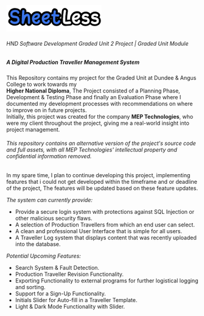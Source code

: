 ![Logo](https://raw.githubusercontent.com/connleyfarquhar/SheetLess/main/Logo%20Concepts/DTS.png)                  
###### HND Software Development Graded Unit 2 Project | Graded Unit Module
##### A Digital Production Traveller Management System     
      
This Repository contains my project for the Graded Unit at Dundee & Angus College to work towards my        
**Higher National Diploma**, The Project consisted of a Planning Phase, Development & Testing Phase and finally an Evaluation Phase where I documented my development processes with recommendations on where to improve on in future projects.        
Initially, this project was created for the company **MEP Technologies**, who were my client throughout the project, giving me a real-world insight into project management.     
        
###### *This repository contains an alternative version of the project's source code and full assets, with all MEP Technologies' intellectual property and confidential information removed.*     

In my spare time, I plan to continue developing this project, implementing features that i could not get developed within the timeframe and or deadline of the project, The features will be updated based on these feature updates.     
          
*The system can currently provide:*
- Provide a secure login system with protections against SQL Injection or other malicious security flaws.
- A selection of Production Travellers from which an end user can select.
- A clean and professional User Interface that is simple for all users.
- A Traveller Log system that displays content that was recently uploaded into the database.
          
*Potential Upcoming Features:*
- Search System & Fault Detection.
- Production Traveller Revision Functionality.
- Exporting Functionality to external programs for further logistical logging and sorting.
- Support for a Sign-Up Functionality.
- Initials Slider for Auto-fill in a Traveller Template.
- Light & Dark Mode Functionality with Slider.
